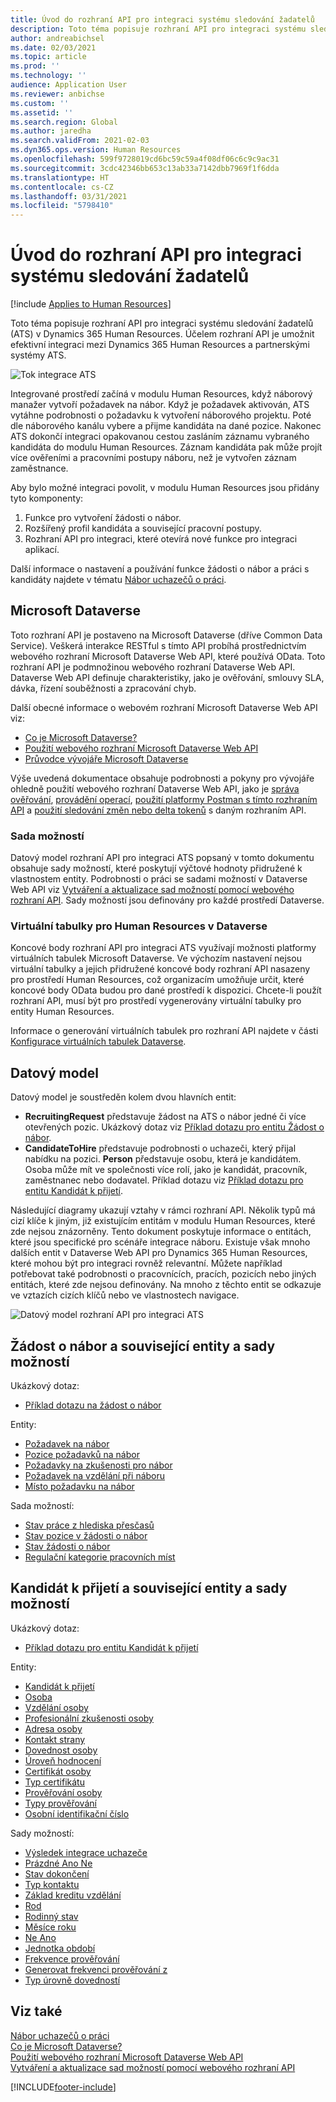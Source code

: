 ```yaml
---
title: Úvod do rozhraní API pro integraci systému sledování žadatelů
description: Toto téma popisuje rozhraní API pro integraci systému sledování žadatelů (ATS) v Dynamics 365 Human Resources.
author: andreabichsel
ms.date: 02/03/2021
ms.topic: article
ms.prod: ''
ms.technology: ''
audience: Application User
ms.reviewer: anbichse
ms.custom: ''
ms.assetid: ''
ms.search.region: Global
ms.author: jaredha
ms.search.validFrom: 2021-02-03
ms.dyn365.ops.version: Human Resources
ms.openlocfilehash: 599f9728019cd6bc59c59a4f08df06c6c9c9ac31
ms.sourcegitcommit: 3cdc42346bb653c13ab33a7142dbb7969f1f6dda
ms.translationtype: HT
ms.contentlocale: cs-CZ
ms.lasthandoff: 03/31/2021
ms.locfileid: "5798410"
---
```

# <a name="applicant-tracking-system-integration-api-introduction"></a>Úvod do rozhraní API pro integraci systému sledování žadatelů

[!include [Applies to Human Resources](../includes/applies-to-hr.md)]

Toto téma popisuje rozhraní API pro integraci systému sledování žadatelů (ATS) v Dynamics 365 Human Resources. Účelem rozhraní API je umožnit efektivní integraci mezi Dynamics 365 Human Resources a partnerskými systémy ATS.

![Tok integrace ATS](media/hr-admin-integration-ats-api-introduction-flow.png)

Integrované prostředí začíná v modulu Human Resources, když náborový manažer vytvoří požadavek na nábor. Když je požadavek aktivován, ATS vytáhne podrobnosti o požadavku k vytvoření náborového projektu. Poté dle náborového kanálu vybere a přijme kandidáta na dané pozice. Nakonec ATS dokončí integraci opakovanou cestou zasláním záznamu vybraného kandidáta do modulu Human Resources. Záznam kandidáta pak může projít více ověřeními a pracovními postupy náboru, než je vytvořen záznam zaměstnance.

Aby bylo možné integraci povolit, v modulu Human Resources jsou přidány tyto komponenty:

1.  Funkce pro vytvoření žádosti o nábor.
2.  Rozšířený profil kandidáta a související pracovní postupy.
3.  Rozhraní API pro integraci, které otevírá nové funkce pro integraci aplikací.

Další informace o nastavení a používání funkce žádosti o nábor a práci s kandidáty najdete v tématu [Nábor uchazečů o práci](hr-personnel-recruit.md).

## <a name="microsoft-dataverse"></a>Microsoft Dataverse

Toto rozhraní API je postaveno na Microsoft Dataverse (dříve Common Data Service). Veškerá interakce RESTful s tímto API probíhá prostřednictvím webového rozhraní Microsoft Dataverse Web API, které používá OData. Toto rozhraní API je podmnožinou webového rozhraní Dataverse Web API. Dataverse Web API definuje charakteristiky, jako je ověřování, smlouvy SLA, dávka, řízení souběžnosti a zpracování chyb.

Další obecné informace o webovém rozhraní Microsoft Dataverse Web API viz:

- [Co je Microsoft Dataverse?](https://docs.microsoft.com/powerapps/maker/data-platform/data-platform-intro)
- [Použití webového rozhraní Microsoft Dataverse Web API](https://docs.microsoft.com/powerapps/developer/data-platform/webapi/overview)
- [Průvodce vývojáře Microsoft Dataverse](https://docs.microsoft.com/powerapps/developer/data-platform)

Výše uvedená dokumentace obsahuje podrobnosti a pokyny pro vývojáře ohledně použití webového rozhraní Dataverse Web API, jako je [správa ověřování](https://docs.microsoft.com/powerapps/developer/data-platform/webapi/authenticate-web-api), [provádění operací](https://docs.microsoft.com/powerapps/developer/data-platform/webapi/perform-operations-web-api), [použití platformy Postman s tímto rozhraním API](https://docs.microsoft.com/powerapps/developer/data-platform/webapi/use-postman-web-api) a [použití sledování změn nebo delta tokenů](https://docs.microsoft.com/powerapps/developer/data-platform/use-change-tracking-synchronize-data-external-systems) s daným rozhraním API.

### <a name="option-sets"></a>Sada možností

Datový model rozhraní API pro integraci ATS popsaný v tomto dokumentu obsahuje sady možností, které poskytují výčtové hodnoty přidružené k vlastnostem entity. Podrobnosti o práci se sadami možností v Dataverse Web API viz [Vytváření a aktualizace sad možností pomocí webového rozhraní API](https://docs.microsoft.com/powerapps/developer/data-platform/webapi/create-update-optionsets). Sady možností jsou definovány pro každé prostředí Dataverse.

### <a name="virtual-tables-for-human-resources-in-dataverse"></a>Virtuální tabulky pro Human Resources v Dataverse

Koncové body rozhraní API pro integraci ATS využívají možnosti platformy virtuálních tabulek Microsoft Dataverse. Ve výchozím nastavení nejsou virtuální tabulky a jejich přidružené koncové body rozhraní API nasazeny pro prostředí Human Resources, což organizacím umožňuje určit, které koncové body OData budou pro dané prostředí k dispozici. Chcete-li použít rozhraní API, musí být pro prostředí vygenerovány virtuální tabulky pro entity Human Resources. 

Informace o generování virtuálních tabulek pro rozhraní API najdete v části [Konfigurace virtuálních tabulek Dataverse](https://docs.microsoft.com/dynamics365/human-resources/hr-admin-integration-common-data-service-virtual-entities).

## <a name="data-model"></a>Datový model

Datový model je soustředěn kolem dvou hlavních entit:

- **RecruitingRequest** představuje žádost na ATS o nábor jedné či více otevřených pozic. Ukázkový dotaz viz [Příklad dotazu pro entitu Žádost o nábor](hr-admin-integration-ats-api-recruiting-request-example-query.md).
- **CandidateToHire** představuje podrobnosti o uchazeči, který přijal nabídku na pozici. **Person** představuje osobu, která je kandidátem. Osoba může mít ve společnosti více rolí, jako je kandidát, pracovník, zaměstnanec nebo dodavatel. Příklad dotazu viz [Příklad dotazu pro entitu Kandidát k přijetí](hr-admin-integration-ats-api-candidate-to-hire-example-query.md).

Následující diagramy ukazují vztahy v rámci rozhraní API. Několik typů má cizí klíče k jiným, již existujícím entitám v modulu Human Resources, které zde nejsou znázorněny. Tento dokument poskytuje informace o entitách, které jsou specifické pro scénáře integrace náboru. Existuje však mnoho dalších entit v Dataverse Web API pro Dynamics 365 Human Resources, které mohou být pro integraci rovněž relevantní. Můžete například potřebovat také podrobnosti o pracovnících, pracích, pozicích nebo jiných entitách, které zde nejsou definovány. Na mnoho z těchto entit se odkazuje ve vztazích cizích klíčů nebo ve vlastnostech navigace.

![Datový model rozhraní API pro integraci ATS](media/hr-admin-integration-ats-api-data-model.png)

## <a name="recruiting-request-and-related-entities-and-option-sets"></a>Žádost o nábor a související entity a sady možností

Ukázkový dotaz: 

- [Příklad dotazu na žádost o nábor](hr-admin-integration-ats-api-recruiting-request-example-query.md)

Entity:

- [Požadavek na nábor](hr-admin-integration-ats-api-recruiting-request.md)
- [Pozice požadavků na nábor](hr-admin-integration-ats-api-recruiting-request-position.md)
- [Požadavky na zkušenosti pro nábor](hr-admin-integration-ats-api-recruiting-request-skill.md)
- [Požadavek na vzdělání při náboru](hr-admin-integration-ats-api-recruiting-request-education.md)
- [Místo požadavku na nábor](hr-admin-integration-ats-api-recruiting-request-location.md)

Sada možností:

- [Stav práce z hlediska přesčasů](hr-admin-integration-ats-api-job-exempt-status.md)
- [Stav pozice v žádosti o nábor](hr-admin-integration-ats-api-recruiting-request-position-status.md)
- [Stav žádosti o nábor](hr-admin-integration-ats-api-recruiting-request-status.md)
- [Regulační kategorie pracovních míst](hr-admin-integration-ats-api-regulatory-job-category.md)

## <a name="candidate-to-hire-and-related-entities-and-option-sets"></a>Kandidát k přijetí a související entity a sady možností

Ukázkový dotaz:

- [Příklad dotazu pro entitu Kandidát k přijetí](hr-admin-integration-ats-api-candidate-to-hire-example-query.md)

Entity:

- [Kandidát k přijetí](hr-admin-integration-ats-api-candidate-to-hire.md)
- [Osoba](hr-admin-integration-ats-api-person.md)
- [Vzdělání osoby](hr-admin-integration-ats-api-person-education.md)
- [Profesionální zkušenosti osoby](hr-admin-integration-ats-api-person-professional-experience.md)
- [Adresa osoby](hr-admin-integration-ats-api-person-address.md)
- [Kontakt strany](hr-admin-integration-ats-api-party-contact.md)
- [Dovednost osoby](hr-admin-integration-ats-api-person-skill.md)
- [Úroveň hodnocení](hr-admin-integration-ats-api-rating-level.md)
- [Certifikát osoby](hr-admin-integration-ats-api-person-certificate.md)
- [Typ certifikátu](hr-admin-integration-ats-api-certificate-type.md)
- [Prověřování osoby](hr-admin-integration-ats-api-person-screening.md)
- [Typy prověřování](hr-admin-integration-ats-api-screening-types.md)
- [Osobní identifikační číslo](hr-admin-integration-ats-api-person-identification-number.md)

Sady možností:

- [Výsledek integrace uchazeče](hr-admin-integration-ats-api-applicant-integration-result.md)
- [Prázdné Ano Ne](hr-admin-integration-ats-api-blank-yes-no.md)
- [Stav dokončení](hr-admin-integration-ats-api-completion-status.md)
- [Typ kontaktu](hr-admin-integration-ats-api-contact-type.md)
- [Základ kreditu vzdělání](hr-admin-integration-ats-api-education-credit-basis.md)
- [Rod](hr-admin-integration-ats-api-gender.md)
- [Rodinný stav](hr-admin-integration-ats-api-marital-status.md)
- [Měsíce roku](hr-admin-integration-ats-api-months-of-year.md)
- [Ne Ano](hr-admin-integration-ats-api-no-yes.md)
- [Jednotka období](hr-admin-integration-ats-api-period-unit.md)
- [Frekvence prověřování](hr-admin-integration-ats-api-screening-frequency.md)
- [Generovat frekvenci prověřování z](hr-admin-integration-ats-api-screening-frequency-generate-from.md)
- [Typ úrovně dovedností](hr-admin-integration-ats-api-skill-level-type.md)

## <a name="see-also"></a>Viz také

[Nábor uchazečů o práci](hr-personnel-recruit.md)<br>
[Co je Microsoft Dataverse?](https://docs.microsoft.com/powerapps/maker/data-platform/data-platform-intro)<br>
[Použití webového rozhraní Microsoft Dataverse Web API](https://docs.microsoft.com/powerapps/developer/data-platform/webapi/overview)<br>
[Vytváření a aktualizace sad možností pomocí webového rozhraní API](https://docs.microsoft.com/powerapps/developer/data-platform/webapi/create-update-optionsets)<br>

[!INCLUDE[footer-include](../includes/footer-banner.md)]